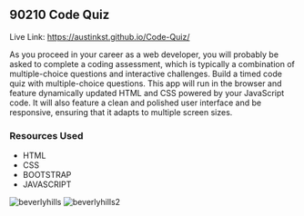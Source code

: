## 90210 Code Quiz

Live Link: https://austinkst.github.io/Code-Quiz/

As you proceed in your career as a web developer, you will probably be asked to complete a coding assessment, which is typically a combination of multiple-choice questions and interactive challenges. Build a timed code quiz with multiple-choice questions. This app will run in the browser and feature dynamically updated HTML and CSS powered by your JavaScript code. It will also feature a clean and polished user interface and be responsive, ensuring that it adapts to multiple screen sizes.

### Resources Used
- HTML
- CSS
- BOOTSTRAP
- JAVASCRIPT

![beverlyhills](https://user-images.githubusercontent.com/69655334/107102825-ad737d00-67e9-11eb-92f7-2e8cd5d774fb.png)
![beverlyhills2](https://user-images.githubusercontent.com/69655334/107102827-ae0c1380-67e9-11eb-9eec-232f8da5091f.png)
